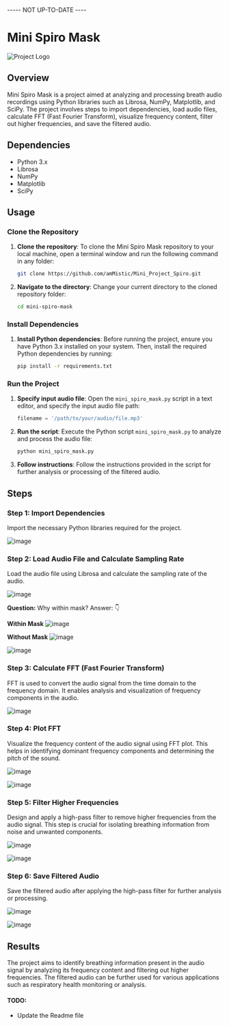 ----- NOT UP-TO-DATE ----


# Mini Spiro Mask
![Project Logo](https://assets.cntraveller.in/photos/60ba1f942267328f9d2457c1/16:9/w_960,c_limit/2C57GB8.jpg)

## Overview
Mini Spiro Mask is a project aimed at analyzing and processing breath audio recordings using Python libraries such as Librosa, NumPy, Matplotlib, and SciPy. The project involves steps to import dependencies, load audio files, calculate FFT (Fast Fourier Transform), visualize frequency content, filter out higher frequencies, and save the filtered audio.

## Dependencies
- Python 3.x
- Librosa
- NumPy
- Matplotlib
- SciPy

## Usage

### Clone the Repository
1. **Clone the repository**: To clone the Mini Spiro Mask repository to your local machine, open a terminal window and run the following command in any folder:
   ```bash
   git clone https://github.com/amMistic/Mini_Project_Spiro.git
   
2. **Navigate to the directory**: Change your current directory to the cloned repository folder:
   ```bash
   cd mini-spiro-mask
   ```
### Install Dependencies
1. **Install Python dependencies**: Before running the project, ensure you have Python 3.x installed on your system. Then, install the required Python dependencies by running:
   
   ```bash
   pip install -r requirements.txt
   ```
   
### Run the Project
1. **Specify input audio file**: Open the `mini_spiro_mask.py` script in a text editor, and specify the input audio file path:

   ```python
   filename = '/path/to/your/audio/file.mp3'
   
2. **Run the script**: Execute the Python script `mini_spiro_mask.py` to analyze and process the audio file:

   ```bash
   python mini_spiro_mask.py
   ```
   
3. **Follow instructions**: Follow the instructions provided in the script for further analysis or processing of the filtered audio.


## Steps
### Step 1: Import Dependencies
Import the necessary Python libraries required for the project.

![image](https://github.com/amMistic/Mini_Project_Spiro/assets/134824444/aa32e21a-7c4b-4158-be87-b5e2276d4710)

### Step 2: Load Audio File and Calculate Sampling Rate
Load the audio file using Librosa and calculate the sampling rate of the audio.

![image](https://github.com/amMistic/Mini_Project_Spiro/assets/134824444/2e41063b-7383-4ef1-baac-cd4438b4214e)

**Question:** Why within mask?
Answer: 👇

**Within Mask**
![image](https://github.com/amMistic/Mini_Project_Spiro/assets/134824444/016668f3-34e9-490b-b004-b67b0172baab)

**Without Mask**
![image](https://github.com/amMistic/Mini_Project_Spiro/assets/134824444/9db69ab9-63ef-4051-9d79-413257fc4b1d)

![image](https://github.com/amMistic/Mini_Project_Spiro/assets/134824444/66bc9a3b-c2f7-43a1-be85-4b45f93a55f7)

### Step 3: Calculate FFT (Fast Fourier Transform)
FFT is used to convert the audio signal from the time domain to the frequency domain. It enables analysis and visualization of frequency components in the audio.

![image](https://github.com/amMistic/Mini_Project_Spiro/assets/134824444/662416d1-81de-46a6-91ed-e2a29e6af1ac)


### Step 4: Plot FFT
Visualize the frequency content of the audio signal using FFT plot. This helps in identifying dominant frequency components and determining the pitch of the sound.

![image](https://github.com/amMistic/Mini_Project_Spiro/assets/134824444/5923fbcf-8973-4dff-8176-f4fb1180144d)

![image](https://github.com/amMistic/Mini_Project_Spiro/assets/134824444/7bc72f86-0b33-4731-a6f0-5ece27e07b5c)



### Step 5: Filter Higher Frequencies
Design and apply a high-pass filter to remove higher frequencies from the audio signal. This step is crucial for isolating breathing information from noise and unwanted components.

![image](https://github.com/amMistic/Mini_Project_Spiro/assets/134824444/156d95b0-eb27-4f8c-a930-074756a9ea4c)

![image](https://github.com/amMistic/Mini_Project_Spiro/assets/134824444/8b8a2c7d-c3c4-4090-a2f8-7f1d398ca788)

### Step 6: Save Filtered Audio
Save the filtered audio after applying the high-pass filter for further analysis or processing.

![image](https://github.com/amMistic/Mini_Project_Spiro/assets/134824444/cda6dac7-d40e-4dc8-97d7-4a29f936ab22)

![image](https://github.com/amMistic/Mini_Project_Spiro/assets/134824444/a69a92d9-0c2b-4e60-b91a-58e8f2eb9b10)


## Results
The project aims to identify breathing information present in the audio signal by analyzing its frequency content and filtering out higher frequencies. The filtered audio can be further used for various applications such as respiratory health monitoring or analysis.


#### TODO:
- Update the Readme file

